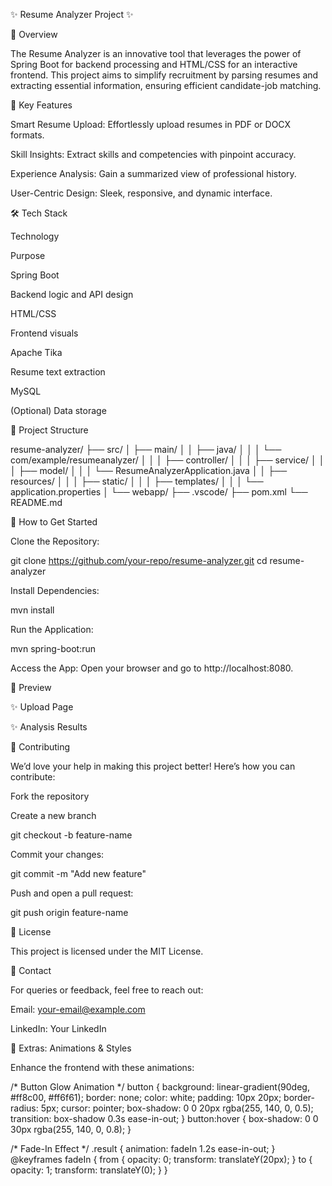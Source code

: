 ✨ Resume Analyzer Project ✨



🚀 Overview

The Resume Analyzer is an innovative tool that leverages the power of Spring Boot for backend processing and HTML/CSS for an interactive frontend. This project aims to simplify recruitment by parsing resumes and extracting essential information, ensuring efficient candidate-job matching.

🌟 Key Features

Smart Resume Upload: Effortlessly upload resumes in PDF or DOCX formats.

Skill Insights: Extract skills and competencies with pinpoint accuracy.

Experience Analysis: Gain a summarized view of professional history.

User-Centric Design: Sleek, responsive, and dynamic interface.

🛠️ Tech Stack

Technology

Purpose

Spring Boot

Backend logic and API design

HTML/CSS

Frontend visuals

Apache Tika

Resume text extraction

MySQL

(Optional) Data storage

📂 Project Structure

resume-analyzer/
├── src/
│   ├── main/
│   │   ├── java/
│   │   │   └── com/example/resumeanalyzer/
│   │   │       ├── controller/
│   │   │       ├── service/
│   │   │       ├── model/
│   │   │       └── ResumeAnalyzerApplication.java
│   │   ├── resources/
│   │   │   ├── static/
│   │   │   ├── templates/
│   │   │   └── application.properties
│   └── webapp/
├── .vscode/
├── pom.xml
└── README.md

🎉 How to Get Started

Clone the Repository:

git clone https://github.com/your-repo/resume-analyzer.git
cd resume-analyzer

Install Dependencies:

mvn install

Run the Application:

mvn spring-boot:run

Access the App:
Open your browser and go to http://localhost:8080.

📸 Preview

✨ Upload Page

✨ Analysis Results

🤝 Contributing

We’d love your help in making this project better! Here’s how you can contribute:

Fork the repository

Create a new branch

git checkout -b feature-name

Commit your changes:

git commit -m "Add new feature"

Push and open a pull request:

git push origin feature-name

📜 License

This project is licensed under the MIT License.

💌 Contact

For queries or feedback, feel free to reach out:

Email: your-email@example.com

LinkedIn: Your LinkedIn

🌈 Extras: Animations & Styles

Enhance the frontend with these animations:

/* Button Glow Animation */
button {
    background: linear-gradient(90deg, #ff8c00, #ff6f61);
    border: none;
    color: white;
    padding: 10px 20px;
    border-radius: 5px;
    cursor: pointer;
    box-shadow: 0 0 20px rgba(255, 140, 0, 0.5);
    transition: box-shadow 0.3s ease-in-out;
}
button:hover {
    box-shadow: 0 0 30px rgba(255, 140, 0, 0.8);
}

/* Fade-In Effect */
.result {
    animation: fadeIn 1.2s ease-in-out;
}
@keyframes fadeIn {
    from { opacity: 0; transform: translateY(20px); }
    to { opacity: 1; transform: translateY(0); }
}



